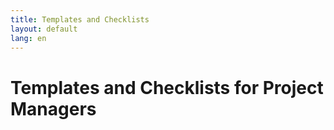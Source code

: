 ```yaml
---
title: Templates and Checklists
layout: default
lang: en
---
```


# Templates and Checklists for Project Managers